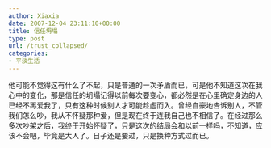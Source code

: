 ```yaml
---
author: Xiaxia
date: 2007-12-04 23:11:10+00:00
title: 信任坍塌
type: post
url: /trust_collapsed/
categories:
- 平淡生活
---
```


他可能不觉得这有什么了不起，只是普通的一次矛盾而已，可是他不知道这次在我心中的变化，那是信任的坍塌记得以前每次要变心，都必然是在心里确定身边的人已经不再爱我了，只有这种时候别人才可能趁虚而入。曾经自豪地告诉别人，不管我们怎么吵，我从不怀疑那种爱，但是现在终于连我自己也不相信了。在经过那么多次吵架之后，我终于开始怀疑了，只是这次的结局会和以前一样吗，不知道，应该不会吧，毕竟是大人了。日子还是要过，只是换种方式过而已。
